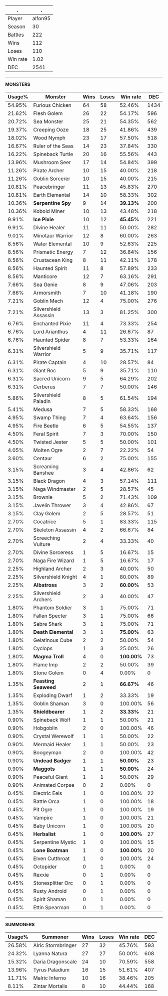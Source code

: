 .|.
|-|-
Player|alfon95
Season|30
Battles|222
Wins|112
Loses|110
Win rate|1.02
DEC|2541

---
**MONSTERS**

Usage%|Monster|Wins|Loses|Win rate|DEC|
-|-|-|-|-|-|
54.95%|Furious Chicken|64|58|52.46%|1434|
21.62%|Flesh Golem|26|22|54.17%|596|
20.72%|Sea Monster|25|21|54.35%|562|
19.37%|Creeping Ooze|18|25|41.86%|439|
18.02%|Wood Nymph|23|17|57.50%|518|
16.67%|Ruler of the Seas|14|23|37.84%|330|
16.22%|Spineback Turtle|20|16|55.56%|443|
13.96%|Mushroom Seer|17|14|54.84%|399|
11.26%|Pirate Archer|10|15|40.00%|218|
11.26%|Goblin Sorcerer|10|15|40.00%|215|
10.81%|Peacebringer|11|13|45.83%|270|
10.81%|Earth Elemental|14|10|58.33%|302|
10.36%|**Serpentine Spy**|9|14|**39.13%**|200|
10.36%|Kobold Miner|10|13|43.48%|218|
9.91%|**Ice Pixie**|10|12|**45.45%**|221|
9.91%|Divine Healer|11|11|50.00%|282|
9.01%|Minotaur Warrior|12|8|60.00%|263|
8.56%|Water Elemental|10|9|52.63%|225|
8.56%|Prismatic Energy|7|12|36.84%|156|
8.56%|Crustacean King|8|11|42.11%|178|
8.56%|Haunted Spirit|11|8|57.89%|233|
8.56%|Manticore|12|7|63.16%|291|
7.66%|Sea Genie|8|9|47.06%|203|
7.66%|Armorsmith|7|10|41.18%|190|
7.21%|Goblin Mech|12|4|75.00%|276|
7.21%|Silvershield Assassin|13|3|81.25%|300|
6.76%|Enchanted Pixie|11|4|73.33%|254|
6.76%|Lord Arianthus|4|11|26.67%|87|
6.76%|Haunted Spider|8|7|53.33%|164|
6.31%|Silvershield Warrior|5|9|35.71%|117|
6.31%|Pirate Captain|4|10|28.57%|84|
6.31%|Giant Roc|5|9|35.71%|110|
6.31%|Sacred Unicorn|9|5|64.29%|202|
6.31%|Cerberus|7|7|50.00%|146|
5.86%|Silvershield Paladin|8|5|61.54%|194|
5.41%|Medusa|7|5|58.33%|168|
4.95%|Swamp Thing|7|4|63.64%|156|
4.95%|Fire Beetle|6|5|54.55%|137|
4.50%|Feral Spirit|7|3|70.00%|150|
4.50%|Twisted Jester|5|5|50.00%|101|
4.05%|Molten Ogre|2|7|22.22%|54|
3.60%|Centaur|6|2|75.00%|155|
3.15%|Screaming Banshee|3|4|42.86%|62|
3.15%|Black Dragon|4|3|57.14%|111|
3.15%|Naga Windmaster|2|5|28.57%|45|
3.15%|Brownie|5|2|71.43%|109|
3.15%|Javelin Thrower|3|4|42.86%|67|
3.15%|Clay Golem|2|5|28.57%|51|
2.70%|Cocatrice|5|1|83.33%|115|
2.70%|Skeleton Assassin|4|2|66.67%|84|
2.70%|Screeching Vulture|2|4|33.33%|40|
2.70%|Divine Sorceress|1|5|16.67%|15|
2.70%|Naga Fire Wizard|1|5|16.67%|17|
2.25%|Highland Archer|2|3|40.00%|50|
2.25%|Silvershield Knight|4|1|80.00%|89|
2.25%|**Albatross**|3|2|**60.00%**|53|
2.25%|Silvershield Archers|2|3|40.00%|47|
1.80%|Phantom Soldier|3|1|75.00%|71|
1.80%|Fallen Specter|3|1|75.00%|66|
1.80%|Sabre Shark|3|1|75.00%|71|
1.80%|**Death Elemental**|3|1|**75.00%**|63|
1.80%|Gelatinous Cube|2|2|50.00%|54|
1.80%|Cyclops|1|3|25.00%|26|
1.80%|**Magma Troll**|4|0|**100.00%**|73|
1.80%|Flame Imp|2|2|50.00%|39|
1.80%|Stone Golem|0|4|0.00%|0|
1.35%|**Feasting Seaweed**|2|1|**66.67%**|46|
1.35%|Exploding Dwarf|1|2|33.33%|19|
1.35%|Goblin Shaman|3|0|100.00%|56|
1.35%|**Shieldbearer**|1|2|**33.33%**|21|
0.90%|Spineback Wolf|1|1|50.00%|21|
0.90%|Hobgoblin|2|0|100.00%|46|
0.90%|Crystal Werewolf|1|1|50.00%|22|
0.90%|Mermaid Healer|1|1|50.00%|23|
0.90%|Boogeyman|2|0|100.00%|42|
0.90%|**Undead Badger**|1|1|**50.00%**|23|
0.90%|**Maggots**|1|1|**50.00%**|24|
0.90%|Peaceful Giant|1|1|50.00%|29|
0.90%|Animated Corpse|0|2|0.00%|0|
0.45%|Electric Eels|1|0|100.00%|22|
0.45%|Battle Orca|1|0|100.00%|18|
0.45%|Pit Ogre|1|0|100.00%|19|
0.45%|Vampire|1|0|100.00%|21|
0.45%|Baby Unicorn|1|0|100.00%|20|
0.45%|**Herbalist**|1|0|**100.00%**|27|
0.45%|Serpentine Mystic|1|0|100.00%|15|
0.45%|**Lone Boatman**|1|0|**100.00%**|20|
0.45%|Elven Cutthroat|1|0|100.00%|24|
0.45%|Octopider|0|1|0.00%|0|
0.45%|Rexxie|0|1|0.00%|0|
0.45%|Stonesplitter Orc|0|1|0.00%|0|
0.45%|Rusty Android|0|1|0.00%|0|
0.45%|Spirit Shaman|0|1|0.00%|0|
0.45%|Ettin Spearman|0|1|0.00%|0|

---
**SUMMONERS**

Usage%|Summoner|Wins|Loses|Win rate|DEC|
-|-|-|-|-|-|
26.58%|Alric Stormbringer|27|32|45.76%|593|
24.32%|Lyanna Natura|27|27|50.00%|608|
15.32%|Daria Dragonscale|24|10|70.59%|558|
13.96%|Tyrus Paladium|16|15|51.61%|407|
11.71%|Malric Inferno|10|16|38.46%|205|
8.11%|Zintar Mortalis|8|10|44.44%|168|
